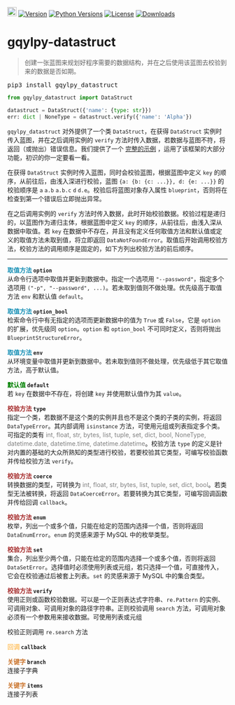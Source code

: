[<img alt="LOGO" src="http://www.gqylpy.com/static/img/favicon.ico" height="21" width="21"/>](http://www.gqylpy.com)
[![Version](https://img.shields.io/pypi/v/gqylpy_datastruct)](https://pypi.org/project/gqylpy_datastruct/)
[![Python Versions](https://img.shields.io/pypi/pyversions/gqylpy_datastruct)](https://pypi.org/project/gqylpy_datastruct)
[![License](https://img.shields.io/pypi/l/gqylpy_datastruct)](https://github.com/gqylpy/gqylpy-datastruct/blob/master/LICENSE)
[![Downloads](https://pepy.tech/badge/gqylpy_datastruct/month)](https://pepy.tech/project/gqylpy_datastruct)

# gqylpy-datastruct

> 创建一张蓝图来规划好程序需要的数据结构，并在之后使用该蓝图去校验到来的数据是否如期。

<kbd>pip3 install gqylpy_datastruct</kbd>

```python
from gqylpy_datastruct import DataStruct

datastruct = DataStruct({'name': {type: str}})
err: dict | NoneType = datastruct.verify({'name': 'Alpha'})
```

`gqylpy_datastruct` 对外提供了一个类 `DataStruct`，在获得 `DataStruct` 实例时传入蓝图，并在之后调用实例的 `verify`
方法时传入数据，若数据与蓝图不符，将返回（或抛出）错误信息。我们提供了一个
[完整的示例](https://github.com/gqylpy/gqylpy-datastruct/blob/master/test.py) ，运用了该框架的大部分功能，初识的你一定要看一看。

在获得 `DataStruct` 实例时传入蓝图，同时会校验蓝图，根据蓝图中定义 `key` 的顺序，从前往后，由浅入深进行校验，蓝图
`{a: {b: {c: ...}}, d: {e: ...}}` 的校验顺序是 `a` `a.b` `a.b.c` `d` `d.e`。校验后将蓝图对象存入属性 
`blueprint`，否则将在检查到第一个错误后立即抛出异常。

在之后调用实例的 `verify` 方法时传入数据，此时开始校验数据。校验过程是递归的，以蓝图作为递归主体，根据蓝图中定义 `key`
的顺序，从前往后，由浅入深从数据中取值。若 `key` 在数据中不存在，并且没有定义任何取值方法和默认值或定义的取值方法未取到值，将立即返回
`DataNotFoundError`。取值后开始调用校验方法，校验方法的调用顺序是固定的，如下方列出校验方法的前后顺序。
<hr>

__<font color=#158fb5>取值方法</font> `option`__  
从命令行选项中取值并更新到数据中。指定一个选项用 `"--password"`，指定多个选项用
`("-p", "--password", ...)`。若未取到值则不做处理。优先级高于取值方法 `env` 和默认值 `default`。

__<font color=#158fb5>取值方法</font> `option_bool`__  
检索命令行中有无指定的选项而更新数据中的值为 `True` 或 `False`，它是 `option` 的扩展，优先级同 `option`。`option`
和 `option_bool` 不可同时定义，否则将抛出 `BlueprintStructureError`。

__<font color=#158fb5>取值方法</font> `env`__  
从环境变量中取值并更新到数据中。若未取到值则不做处理，优先级低于其它取值方法，高于默认值。

__<font color=green>默认值</font> `default`__  
若 `key` 在数据中不存在，将创建 `key` 并使用默认值作为其 `value`。

__<font color=brown>校验方法</font> `type`__  
指定一个类，若数据不是这个类的实例并且也不是这个类的子类的实例，将返回 `DataTypeError`。其内部调用 `isinstance` 
方法，可使用元组或列表指定多个类。可指定的类有 <font color=gray>int, float, str, bytes, list, tuple, set, 
dict, bool, NoneType, datetime.date, datetime.time, datetime.datetime</font>。校验方法 `type`
的定义是针对内置的基础的大众所熟知的类型进行校验，若要校验其它类型，可编写校验函数并传给校验方法 `verify`。

__<font color=brown>校验方法</font> `coerce`__  
转换数据的类型，可转换为 <font color=gray>int, float, str, bytes, list, tuple, set, dict, 
bool</font>。若类型无法被转换，将返回 `DataCoerceError`。若要转换为其它类型，可编写回调函数并传给回调 `callback`。

__<font color=brown>校验方法</font> `enum`__  
枚举，列出一个或多个值，只能在给定的范围内选择一个值，否则将返回 `DataEnumError`。`enum` 的灵感来源于 MySQL 中的枚举类型。

__<font color=brown>校验方法</font> `set`__  
集合，列出至少两个值，只能在给定的范围内选择一个或多个值，否则将返回 
`DataSetError`。选择值时必须使用列表或元组，若只选择一个值，可直接传入，它会在校验通过后被套上列表。`set` 的灵感来源于 MySQL 中的集合类型。

__<font color=brown>校验方法</font> `verify`__  
使用正则或函数校验数据。可以是一个正则表达式字符串、`re.Pattern` 的实例、可调用对象、可调用对象的路径字符串。正则校验调用 `search` 
方法，可调用对象必须有一个参数用来接收数据。可使用列表或元组


校验正则调用 `re.search` 方法


__<font color=#FFC66D>回调</font> `callback`__  

__<font color=#CC7832>关键字</font> `branch`__  
连接子字典

__<font color=#CC7832>关键字</font> `items`__  
连接子列表
